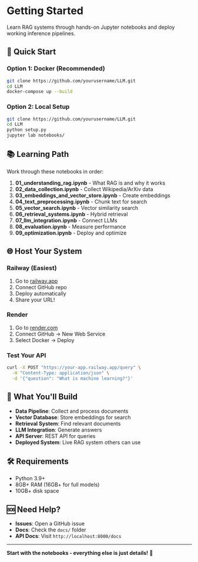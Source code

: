 # Getting Started

Learn RAG systems through hands-on Jupyter notebooks and deploy working inference pipelines.

## 🚀 Quick Start

### Option 1: Docker (Recommended)
```bash
git clone https://github.com/yourusername/LLM.git
cd LLM
docker-compose up --build
```

### Option 2: Local Setup
```bash
git clone https://github.com/yourusername/LLM.git
cd LLM
python setup.py
jupyter lab notebooks/
```

## 📚 Learning Path

Work through these notebooks in order:

1. **01_understanding_rag.ipynb** - What RAG is and why it works
2. **02_data_collection.ipynb** - Collect Wikipedia/ArXiv data
3. **03_embeddings_and_vector_store.ipynb** - Create embeddings
4. **04_text_preprocessing.ipynb** - Chunk text for search
5. **05_vector_search.ipynb** - Vector similarity search
6. **06_retrieval_systems.ipynb** - Hybrid retrieval
7. **07_llm_integration.ipynb** - Connect LLMs
8. **08_evaluation.ipynb** - Measure performance
9. **09_optimization.ipynb** - Deploy and optimize

## 🌐 Host Your System

### Railway (Easiest)
1. Go to [railway.app](https://railway.app)
2. Connect GitHub repo
3. Deploy automatically
4. Share your URL!

### Render
1. Go to [render.com](https://render.com)
2. Connect GitHub → New Web Service
3. Select Docker → Deploy

### Test Your API
```bash
curl -X POST "https://your-app.railway.app/query" \
  -H "Content-Type: application/json" \
  -d '{"question": "What is machine learning?"}'
```

## 🎯 What You'll Build

- **Data Pipeline**: Collect and process documents
- **Vector Database**: Store embeddings for search
- **Retrieval System**: Find relevant documents
- **LLM Integration**: Generate answers
- **API Server**: REST API for queries
- **Deployed System**: Live RAG system others can use

## 🛠️ Requirements

- Python 3.9+
- 8GB+ RAM (16GB+ for full models)
- 10GB+ disk space

## 🆘 Need Help?

- **Issues**: Open a GitHub issue
- **Docs**: Check the `docs/` folder
- **API Docs**: Visit `http://localhost:8000/docs`

---

**Start with the notebooks - everything else is just details!** 🚀